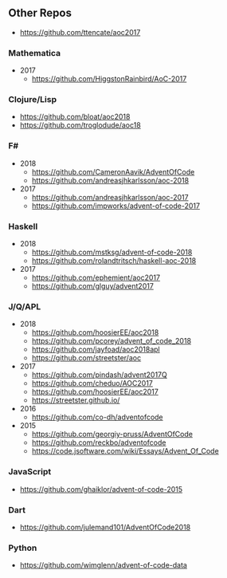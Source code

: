 ## Other Repos

- https://github.com/ttencate/aoc2017

### Mathematica

- 2017
    - https://github.com/HiggstonRainbird/AoC-2017

### Clojure/Lisp

- https://github.com/bloat/aoc2018
- https://github.com/troglodude/aoc18
  
### F#

- 2018 
    - https://github.com/CameronAavik/AdventOfCode
    - https://github.com/andreasjhkarlsson/aoc-2018
- 2017
    - https://github.com/andreasjhkarlsson/aoc-2017
    - https://github.com/impworks/advent-of-code-2017
  
### Haskell

- 2018 
    - https://github.com/mstksg/advent-of-code-2018
    - https://github.com/rolandtritsch/haskell-aoc-2018
- 2017
    - https://github.com/ephemient/aoc2017
    - https://github.com/glguy/advent2017
     
### J/Q/APL

- 2018
    - https://github.com/hoosierEE/aoc2018
    - https://github.com/pcorey/advent_of_code_2018
    - https://github.com/jayfoad/aoc2018apl
    - https://github.com/streetster/aoc
- 2017
    - https://github.com/pindash/advent2017Q
    - https://github.com/cheduo/AOC2017
    - https://github.com/hoosierEE/aoc2017
    - https://streetster.github.io/
- 2016
    - https://github.com/co-dh/adventofcode
- 2015 
    - https://github.com/georgiy-pruss/AdventOfCode
    - https://github.com/reckbo/adventofcode
    - https://code.jsoftware.com/wiki/Essays/Advent_Of_Code

### JavaScript

- https://github.com/ghaiklor/advent-of-code-2015

### Dart

- https://github.com/julemand101/AdventOfCode2018

### Python

- https://github.com/wimglenn/advent-of-code-data